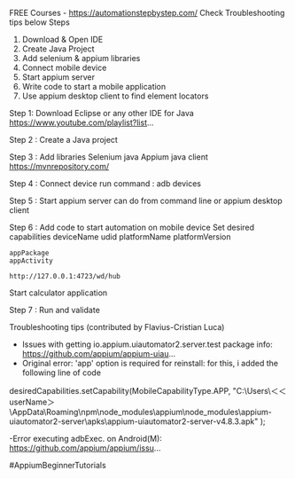 FREE Courses - https://automationstepbystep.com/
Check Troubleshooting tips below
Steps
1. Download & Open IDE
2. Create Java Project
3. Add selenium & appium libraries
4. Connect mobile device
5. Start appium server
6. Write code to start a mobile application
7. Use appium desktop client to find element locators

Step 1: Download Eclipse or any other IDE for Java
   https://www.youtube.com/playlist?list...

Step 2 : Create a Java project

Step 3 : Add libraries
   Selenium java
   Appium java client 
   https://mvnrepository.com/

Step 4 : Connect device
   run command : adb devices

Step 5 : Start appium server
   can do from command line or appium desktop client

Step 6 : Add code to start automation on mobile device
   Set desired capabilities
    deviceName
    udid
    platformName
    platformVersion

    appPackage
    appActivity

    http://127.0.0.1:4723/wd/hub
   Start calculator application

Step 7 : Run and validate

Troubleshooting tips
(contributed by Flavius-Cristian Luca)
- Issues with getting io.appium.uiautomator2.server.test package info: https://github.com/appium/appium-uiau...
- Original error: 'app' option is required for reinstall: for this, i added the following line of code

desiredCapabilities.setCapability(MobileCapabilityType.APP, "C:\\Users\\＜＜userName＞\\AppData\\Roaming\\npm\\node_modules\\appium\\node_modules\\appium-uiautomator2-server\\apks\\appium-uiautomator2-server-v4.8.3.apk" );

-Error executing adbExec. on Android(M): https://github.com/appium/appium/issu...

#AppiumBeginnerTutorials